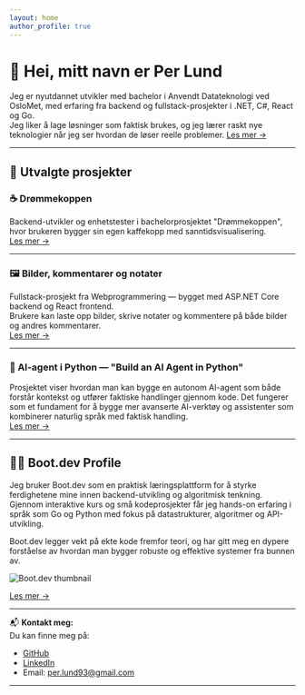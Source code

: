 ```yaml
---
layout: home
author_profile: true
---
```


# 👋 Hei, mitt navn er Per Lund

Jeg er nyutdannet utvikler med bachelor i Anvendt Datateknologi ved OsloMet, med erfaring fra backend og fullstack-prosjekter i .NET, C#, React og Go.  
Jeg liker å lage løsninger som faktisk brukes, og jeg lærer raskt nye teknologier når jeg ser hvordan de løser reelle problemer.
[Les mer →](/perlund-portfolio/about/)

---

## 🌟 Utvalgte prosjekter

### ☕ Drømmekoppen

Backend-utvikler og enhetstester i bachelorprosjektet "Drømmekoppen", hvor brukeren bygger sin egen kaffekopp med sanntidsvisualisering.  
[Les mer →](/perlund-portfolio/projects/#-drømmekoppen--bachelorprosjekt-2025)

---

### 🖼️ Bilder, kommentarer og notater

Fullstack-prosjekt fra Webprogrammering — bygget med ASP.NET Core backend og React frontend.  
Brukere kan laste opp bilder, skrive notater og kommentere på både bilder og andres kommentarer.  
[Les mer →](/perlund-portfolio/projects/#%EF%B8%8F-bilder-kommentarer-og-notater-fullstack-prosjekt)

---

### 🤖 AI-agent i Python — "Build an AI Agent in Python"

Prosjektet viser hvordan man kan bygge en autonom AI-agent som både forstår kontekst og utfører faktiske handlinger gjennom kode.
Det fungerer som et fundament for å bygge mer avanserte AI-verktøy og assistenter som kombinerer naturlig språk med faktisk handling.  
[Les mer →](/perlund-portfolio/projects/#-ai-agent-i-python--build-an-ai-agent-with-gemini)

---

## 🧑‍💻 Boot.dev Profile

Jeg bruker Boot.dev som en praktisk læringsplattform for å styrke ferdighetene mine innen backend-utvikling og algoritmisk tenkning.
Gjennom interaktive kurs og små kodeprosjekter får jeg hands-on erfaring i språk som Go og Python med fokus på datastrukturer, algoritmer og API-utvikling.

Boot.dev legger vekt på ekte kode fremfor teori, og har gitt meg en dypere forståelse av hvordan man bygger robuste og effektive systemer fra bunnen av.

![Boot.dev thumbnail](https://api.boot.dev/v1/users/public/e1b56be9-8659-4774-b4fe-c892ac51d41a/thumbnail)

[Les mer →](https://www.boot.dev/u/desertedfail01)

---

📬 **Kontakt meg:**  
Du kan finne meg på:

- [GitHub](https://github.com/Mrexes72)
- [LinkedIn](https://www.linkedin.com/in/per-lund-66a4ab389/)
- Email: per.lund93@gmail.com

---
